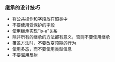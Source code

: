 ### 继承的设计技巧

- 将公共操作和字段放在超类中
- 不要使用受保护的字段
- 使用继承实现“is-a”关系
- 除非所有的继承的方法都有意义，否则不要使用继承
- 覆盖方法时，不要改变预期的行为
- 使用多态，而不要使用类型信息
- 不要滥用反射
